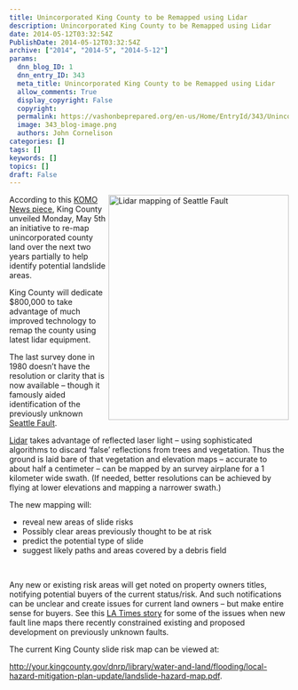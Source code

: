 ```yaml
---
title: Unincorporated King County to be Remapped using Lidar
description: Unincorporated King County to be Remapped using Lidar
date: 2014-05-12T03:32:54Z
PublishDate: 2014-05-12T03:32:54Z
archive: ["2014", "2014-5", "2014-5-12"]
params:
  dnn_blog_ID: 1
  dnn_entry_ID: 343
  meta_title: Unincorporated King County to be Remapped using Lidar
  allow_comments: True
  display_copyright: False
  copyright:
  permalink: https://vashonbeprepared.org/en-us/Home/EntryId/343/Unincorporated-King-County-to-be-Remapped-using-Lidar
  image: 343_blog-image.png
  authors: John Cornelison
categories: []
tags: []
keywords: []
topics: []
draft: False
---
```


<p><a href="http://gsabulletin.gsapubs.org/content/120/11-12/1581/F1.large.jpg" target="_blank"><img title="Lidar mapping of Seattle Fault" style="float: right; display: inline" alt="Lidar mapping of Seattle Fault" src="http://gsabulletin.gsapubs.org/content/120/11-12/1581/F1.large.jpg" width="325" align="right" height="405" /></a>According to this <a href="http://www.komonews.com/news/local/New-mapping-will-help-spot-the-next-Oso-258049261.html" target="_blank">KOMO News piece</a>, King County unveiled Monday, May 5th an initiative to re-map unincorporated county land over the next two years partially to help identify potential landslide areas.</p>  <p>King County will dedicate $800,000 to take advantage of much improved technology to remap the county using latest lidar equipment. </p>  <p>The last survey done in 1980 doesn’t have the resolution or clarity that is now available – though it famously aided identification of the previously unknown <a href="https://en.wikipedia.org/wiki/Seattle_Fault" target="_blank">Seattle Fault</a>. </p>  <p><a title="https://en.wikipedia.org/wiki/Lidar" href="https://lidar">Lidar</a> takes advantage of reflected laser light – using sophisticated algorithms to discard ‘false’ reflections from trees and vegetation. Thus the ground is laid bare of that vegetation and elevation maps – accurate to about half a centimeter – can be mapped by an survey airplane for a 1 kilometer wide swath. (If needed, better resolutions can be achieved by flying at lower elevations and mapping a narrower swath.)</p>  <p>The new mapping will:</p>  <ul>   <li>reveal new areas of slide risks </li>    <li>Possibly clear areas previously thought to be at risk </li>    <li>predict the potential type of slide </li>    <li>suggest likely paths and areas covered by a debris field </li> </ul>  <p>&#160;</p>  <p>Any new or existing risk areas will get noted on property owners titles, notifying potential buyers of the current status/risk. And such notifications can be unclear and create issues for current land owners – but make entire sense for buyers. See this <a href="http://touch.latimes.com/#section/-1/article/p2p-80115260/" target="_blank">LA Times story</a> for some of the issues when new fault line maps there recently constrained existing and proposed development on previously unknown faults.</p>  <p>The current King County slide risk map can be viewed at:</p>  <p><a href="http://your.kingcounty.gov/dnrp/library/water-and-land/flooding/local-hazard-mitigation-plan-update/landslide-hazard-map.pdf" target="_blank">http://your.kingcounty.gov/dnrp/library/water-and-land/flooding/local-hazard-mitigation-plan-update/landslide-hazard-map.pdf</a>. </p>
